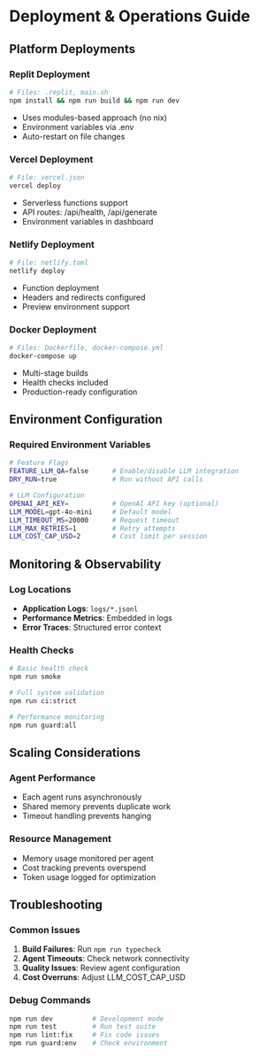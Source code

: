 # Deployment & Operations Guide

## Platform Deployments

### Replit Deployment
```bash
# Files: .replit, main.sh
npm install && npm run build && npm run dev
```
- Uses modules-based approach (no nix)
- Environment variables via .env
- Auto-restart on file changes

### Vercel Deployment
```bash
# File: vercel.json
vercel deploy
```
- Serverless functions support
- API routes: /api/health, /api/generate
- Environment variables in dashboard

### Netlify Deployment
```bash
# File: netlify.toml
netlify deploy
```
- Function deployment
- Headers and redirects configured
- Preview environment support

### Docker Deployment
```bash
# Files: Dockerfile, docker-compose.yml
docker-compose up
```
- Multi-stage builds
- Health checks included
- Production-ready configuration

## Environment Configuration

### Required Environment Variables
```bash
# Feature Flags
FEATURE_LLM_QA=false      # Enable/disable LLM integration
DRY_RUN=true              # Run without API calls

# LLM Configuration
OPENAI_API_KEY=           # OpenAI API key (optional)
LLM_MODEL=gpt-4o-mini     # Default model
LLM_TIMEOUT_MS=20000      # Request timeout
LLM_MAX_RETRIES=1         # Retry attempts
LLM_COST_CAP_USD=2        # Cost limit per session
```

## Monitoring & Observability

### Log Locations
- **Application Logs**: `logs/*.jsonl`
- **Performance Metrics**: Embedded in logs
- **Error Traces**: Structured error context

### Health Checks
```bash
# Basic health check
npm run smoke

# Full system validation
npm run ci:strict

# Performance monitoring
npm run guard:all
```

## Scaling Considerations

### Agent Performance
- Each agent runs asynchronously
- Shared memory prevents duplicate work
- Timeout handling prevents hanging

### Resource Management
- Memory usage monitored per agent
- Cost tracking prevents overspend
- Token usage logged for optimization

## Troubleshooting

### Common Issues
1. **Build Failures**: Run `npm run typecheck`
2. **Agent Timeouts**: Check network connectivity
3. **Quality Issues**: Review agent configuration
4. **Cost Overruns**: Adjust LLM_COST_CAP_USD

### Debug Commands
```bash
npm run dev          # Development mode
npm run test         # Run test suite
npm run lint:fix     # Fix code issues
npm run guard:env    # Check environment
```
